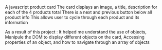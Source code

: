 A javascript product card
The card displays an image, a title, description for each of the 4 products total
There is a next and previous button below all product info
This allows user to cycle through each product and its information

As a result of this project : 
It helped me understand the use of objects,
Manipule the DOM to display different objects on the card,
Accessing properties of an object, and how to navigate through an array of objects

